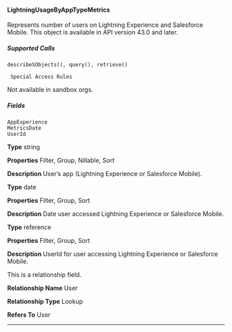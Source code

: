 #### LightningUsageByAppTypeMetrics

Represents number of users on Lightning Experience and Salesforce Mobile. This object is available in API version 43.0 and later.

##### Supported Calls
```
describeSObjects(), query(), retrieve()

 Special Access Rules

```
Not available in sandbox orgs.

##### Fields

```
AppExperience
MetricsDate
UserId

```

**Type**
string

**Properties**
Filter, Group, Nillable, Sort

**Description**
User’s app (Lightning Experience or Salesforce Mobile).

**Type**
date

**Properties**
Filter, Group, Sort

**Description**
Date user accessed Lightning Experience or Salesforce Mobile.

**Type**
reference

**Properties**
Filter, Group, Sort

**Description**
UserId for user accessing Lightning Experience or Salesforce Mobile.

This is a relationship field.

**Relationship Name**
User

**Relationship Type**
Lookup

**Refers To**
User


-----
